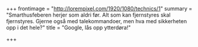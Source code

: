 +++
frontimage = "http://lorempixel.com/1920/1080/technics/1"
summary = "Smarthusfeberen herjer som aldri før. Alt som kan fjernstyres skal fjernstyres. Gjerne også med talekommandoer, men hva med sikkerheten opp i det hele?"
title = "Google, lås opp ytterdøra!"

+++
